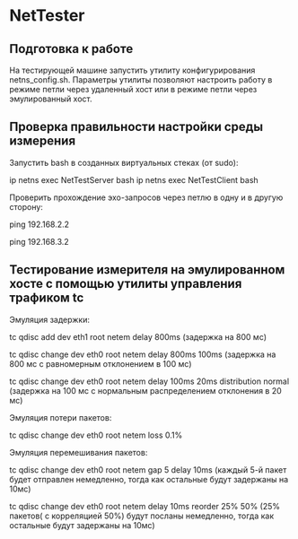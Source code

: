 # NetTester

## Подготовка к работе
На тестирующей машине запустить утилиту конфигурирования netns_config.sh. Параметры утилиты позволяют настроить работу в режиме петли через удаленный хост или в режиме петли через эмулированный хост.

## Проверка правильности настройки среды измерения
Запустить bash в созданных виртуальных стеках (от sudo):

ip netns exec NetTestServer bash
ip netns exec NetTestClient bash

Проверить прохождение эхо-запросов через петлю в одну и в другую сторону:

ping 192.168.2.2

ping 192.168.3.2

## Тестирование измерителя на эмулированном хосте с помощью утилиты управления трафиком tc

Эмуляция задержки:

tc qdisc add dev eth1 root netem delay 800ms    (задержка на 800 мс)

tc qdisc change dev eth0 root netem delay 800ms 100ms  (задержка на 800 мс с равномерным отклонением в 100 мс)

tc qdisc change dev eth0 root netem delay 100ms 20ms distribution normal  (задержка на 100 мс с нормальным распределением отклонения в 20 мс)

Эмуляция потери пакетов:

tc qdisc change dev eth0 root netem loss 0.1%

Эмуляция перемешивания пакетов:

tc qdisc change dev eth0 root netem gap 5 delay 10ms   (каждый 5-й пакет будет отправлен немедленно, тогда как остальные будут задержаны на 10мс)

tc qdisc change dev eth0 root netem delay 10ms reorder 25% 50%    (25% пакетов( с корреляцией 50%) будут посланы немедленно, тогда как остальные будут задержаны на 10мс)

